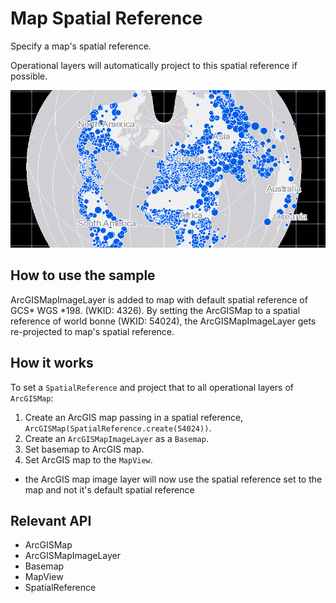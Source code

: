 # Map Spatial Reference

Specify a map's spatial reference.

Operational layers will automatically project to this spatial reference if possible.

![](MapSpatialReference.png)

## How to use the sample

ArcGISMapImageLayer is added to map with default spatial reference of GCS*   WGS *198.  (WKID: 4326). By setting the ArcGISMap to a spatial reference of world bonne (WKID: 54024), the ArcGISMapImageLayer gets re-projected to map's spatial reference.

## How it works

To set a `SpatialReference` and project that to all operational layers of `ArcGISMap`:


1.  Create an ArcGIS map passing in a spatial reference, `ArcGISMap(SpatialReference.create(54024))`.
2.  Create an `ArcGISMapImageLayer` as a `Basemap`.
3.  Set basemap to ArcGIS map.
4.  Set ArcGIS map to the `MapView`.
*   the ArcGIS map image layer will now use the spatial reference set to the map and not it's default spatial reference


## Relevant API


*   ArcGISMap
*   ArcGISMapImageLayer
*   Basemap
*   MapView
*   SpatialReference



